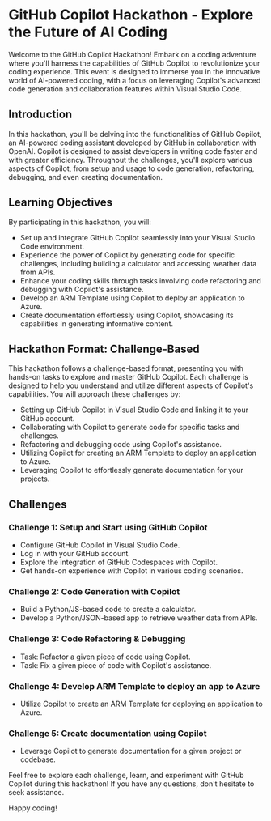 # GitHub Copilot Hackathon - Explore the Future of AI Coding

Welcome to the GitHub Copilot Hackathon! Embark on a coding adventure where you'll harness the capabilities of GitHub Copilot to revolutionize your coding experience. This event is designed to immerse you in the innovative world of AI-powered coding, with a focus on leveraging Copilot's advanced code generation and collaboration features within Visual Studio Code.

## Introduction

In this hackathon, you'll be delving into the functionalities of GitHub Copilot, an AI-powered coding assistant developed by GitHub in collaboration with OpenAI. Copilot is designed to assist developers in writing code faster and with greater efficiency. Throughout the challenges, you'll explore various aspects of Copilot, from setup and usage to code generation, refactoring, debugging, and even creating documentation.

## Learning Objectives

By participating in this hackathon, you will:

- Set up and integrate GitHub Copilot seamlessly into your Visual Studio Code environment.
- Experience the power of Copilot by generating code for specific challenges, including building a calculator and accessing weather data from APIs.
- Enhance your coding skills through tasks involving code refactoring and debugging with Copilot's assistance.
- Develop an ARM Template using Copilot to deploy an application to Azure.
- Create documentation effortlessly using Copilot, showcasing its capabilities in generating informative content.

## Hackathon Format: Challenge-Based

This hackathon follows a challenge-based format, presenting you with hands-on tasks to explore and master GitHub Copilot. Each challenge is designed to help you understand and utilize different aspects of Copilot's capabilities. You will approach these challenges by:

- Setting up GitHub Copilot in Visual Studio Code and linking it to your GitHub account.
- Collaborating with Copilot to generate code for specific tasks and challenges.
- Refactoring and debugging code using Copilot's assistance.
- Utilizing Copilot for creating an ARM Template to deploy an application to Azure.
- Leveraging Copilot to effortlessly generate documentation for your projects.

## Challenges

### Challenge 1: Setup and Start using GitHub Copilot
- Configure GitHub Copilot in Visual Studio Code.
- Log in with your GitHub account.
- Explore the integration of GitHub Codespaces with Copilot.
- Get hands-on experience with Copilot in various coding scenarios.

### Challenge 2: Code Generation with Copilot
- Build a Python/JS-based code to create a calculator.
- Develop a Python/JSON-based app to retrieve weather data from APIs.

### Challenge 3: Code Refactoring & Debugging
- Task: Refactor a given piece of code using Copilot.
- Task: Fix a given piece of code with Copilot's assistance.

### Challenge 4: Develop ARM Template to deploy an app to Azure
- Utilize Copilot to create an ARM Template for deploying an application to Azure.

### Challenge 5: Create documentation using Copilot
- Leverage Copilot to generate documentation for a given project or codebase.

Feel free to explore each challenge, learn, and experiment with GitHub Copilot during this hackathon! If you have any questions, don't hesitate to seek assistance.

Happy coding!

